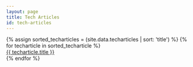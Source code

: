 ```yaml
---
layout: page
title: Tech Articles
id: tech-articles
---
```


<section class="techblogs-flex-layout">
<div class="flex-container">
{% assign sorted_techarticles = (site.data.techarticles | sort: 'title') %}
{% for techarticle in sorted_techarticle %}
<div class="DataSpec"><a class="DataSpec-blog" href="{{ techarticle.url }}">{{ techarticle.title }}</a></div>
{% endfor %}
</div>
</section>

